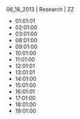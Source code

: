 06_18_2013 | Research | ZZ 
* 01:01:01
* 02:01:00
* 03:01:00
* 08:01:00
* 09:01:00
* 10:01:00
* 11:01:00
* 12:01:01
* 13:01:01
* 14:01:00
* 15:01:00
* 16:01:01
* 17:01:00
* 18:01:00
* 19:01:00
